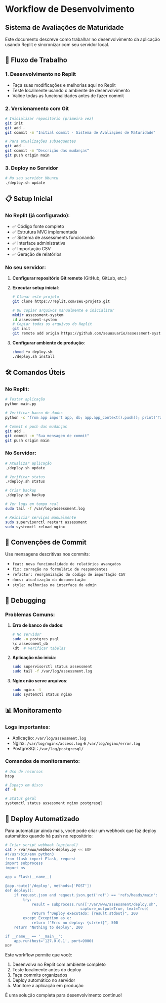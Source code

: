# Workflow de Desenvolvimento
## Sistema de Avaliações de Maturidade

Este documento descreve como trabalhar no desenvolvimento da aplicação usando Replit e sincronizar com seu servidor local.

## 🔄 Fluxo de Trabalho

### 1. Desenvolvimento no Replit
- Faça suas modificações e melhorias aqui no Replit
- Teste localmente usando o ambiente de desenvolvimento
- Valide todas as funcionalidades antes de fazer commit

### 2. Versionamento com Git
```bash
# Inicializar repositório (primeira vez)
git init
git add .
git commit -m "Initial commit - Sistema de Avaliações de Maturidade"

# Para atualizações subsequentes
git add .
git commit -m "Descrição das mudanças"
git push origin main
```

### 3. Deploy no Servidor
```bash
# No seu servidor Ubuntu
./deploy.sh update
```

## 📋 Setup Inicial

### No Replit (já configurado):
- ✅ Código fonte completo
- ✅ Estrutura MVC implementada
- ✅ Sistema de assessments funcionando
- ✅ Interface administrativa
- ✅ Importação CSV
- ✅ Geração de relatórios

### No seu servidor:
1. **Configurar repositório Git remoto** (GitHub, GitLab, etc.)
2. **Executar setup inicial**:
   ```bash
   # Clonar este projeto
   git clone https://replit.com/seu-projeto.git
   
   # Ou copiar arquivos manualmente e inicializar
   mkdir assessment-system
   cd assessment-system
   # Copiar todos os arquivos do Replit
   git init
   git remote add origin https://github.com/seuusuario/assessment-system.git
   ```

3. **Configurar ambiente de produção**:
   ```bash
   chmod +x deploy.sh
   ./deploy.sh install
   ```

## 🛠️ Comandos Úteis

### No Replit:
```bash
# Testar aplicação
python main.py

# Verificar banco de dados
python -c "from app import app, db; app.app_context().push(); print('Tables:', db.metadata.tables.keys())"

# Commit e push das mudanças
git add .
git commit -m "Sua mensagem de commit"
git push origin main
```

### No Servidor:
```bash
# Atualizar aplicação
./deploy.sh update

# Verificar status
./deploy.sh status

# Criar backup
./deploy.sh backup

# Ver logs em tempo real
sudo tail -f /var/log/assessment.log

# Reiniciar serviços manualmente
sudo supervisorctl restart assessment
sudo systemctl reload nginx
```

## 📝 Convenções de Commit

Use mensagens descritivas nos commits:

- `feat: nova funcionalidade de relatórios avançados`
- `fix: correção no formulário de respondentes`
- `refactor: reorganização do código de importação CSV`
- `docs: atualização da documentação`
- `style: melhorias na interface do admin`

## 🔧 Debugging

### Problemas Comuns:

1. **Erro de banco de dados**:
   ```bash
   # No servidor
   sudo -u postgres psql
   \c assessment_db
   \dt  # Verificar tabelas
   ```

2. **Aplicação não inicia**:
   ```bash
   sudo supervisorctl status assessment
   sudo tail -f /var/log/assessment.log
   ```

3. **Nginx não serve arquivos**:
   ```bash
   sudo nginx -t
   sudo systemctl status nginx
   ```

## 📊 Monitoramento

### Logs importantes:
- Aplicação: `/var/log/assessment.log`
- Nginx: `/var/log/nginx/access.log` e `/var/log/nginx/error.log`
- PostgreSQL: `/var/log/postgresql/`

### Comandos de monitoramento:
```bash
# Uso de recursos
htop

# Espaço em disco
df -h

# Status geral
systemctl status assessment nginx postgresql
```

## 🚀 Deploy Automatizado

Para automatizar ainda mais, você pode criar um webhook que faz deploy automático quando há push no repositório:

```bash
# Criar script webhook (opcional)
cat > /var/www/webhook-deploy.py << EOF
#!/usr/bin/env python3
from flask import Flask, request
import subprocess
import os

app = Flask(__name__)

@app.route('/deploy', methods=['POST'])
def deploy():
    if request.json and request.json.get('ref') == 'refs/heads/main':
        try:
            result = subprocess.run(['/var/www/assessment/deploy.sh', 'update'], 
                                  capture_output=True, text=True)
            return f"Deploy executado: {result.stdout}", 200
        except Exception as e:
            return f"Erro no deploy: {str(e)}", 500
    return "Nothing to deploy", 200

if __name__ == '__main__':
    app.run(host='127.0.0.1', port=9000)
EOF
```

Este workflow permite que você:
1. Desenvolva no Replit com ambiente completo
2. Teste localmente antes do deploy
3. Faça commits organizados
4. Deploy automático no servidor
5. Monitore a aplicação em produção

É uma solução completa para desenvolvimento contínuo!
